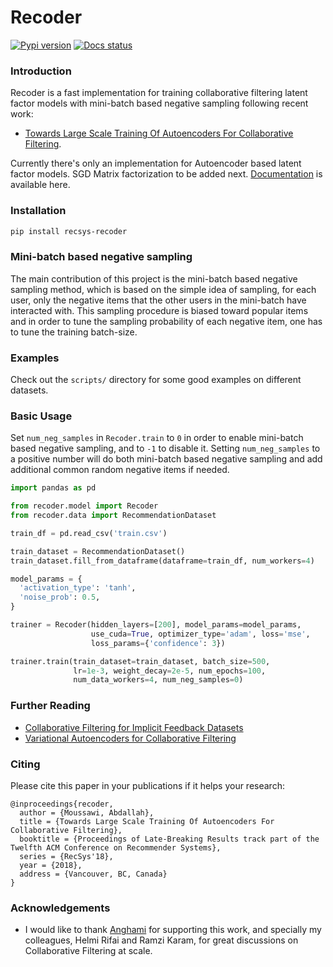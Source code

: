 # Recoder
[![Pypi version](https://img.shields.io/badge/pypi-0.1.0-blue.svg)](https://pypi.org/project/recsys-recoder/)
[![Docs status](https://readthedocs.org/projects/recoder/badge/?version=latest)](https://recoder.readthedocs.io/en/latest/)

### Introduction

Recoder is a fast implementation for training collaborative filtering latent factor models with mini-batch based negative sampling following recent work:
- [Towards Large Scale Training Of Autoencoders For Collaborative Filtering](https://arxiv.org/abs/1809.00999).

Currently there's only an implementation for Autoencoder based latent factor models. SGD Matrix factorization to be added next. [Documentation](https://recoder.readthedocs.io/en/latest/) is available here.

### Installation
```bash
pip install recsys-recoder
```

### Mini-batch based negative sampling
The main contribution of this project is the mini-batch based negative sampling method, which is based on the simple idea of sampling, for each user, only the negative items that the other users in the mini-batch have interacted with. This sampling procedure is biased toward popular items and in order to tune the sampling probability of each negative item, one has to tune the training batch-size.

### Examples
Check out the `scripts/` directory for some good examples on different datasets.

### Basic Usage

Set `num_neg_samples` in `Recoder.train` to `0` in order to enable mini-batch based negative sampling, and to `-1` to disable it. Setting `num_neg_samples` to a positive number will do both mini-batch based negative sampling and add additional common random negative items if needed.

```python
import pandas as pd

from recoder.model import Recoder
from recoder.data import RecommendationDataset

train_df = pd.read_csv('train.csv')

train_dataset = RecommendationDataset()
train_dataset.fill_from_dataframe(dataframe=train_df, num_workers=4)

model_params = {
  'activation_type': 'tanh',
  'noise_prob': 0.5,
}

trainer = Recoder(hidden_layers=[200], model_params=model_params,
                  use_cuda=True, optimizer_type='adam', loss='mse',
                  loss_params={'confidence': 3})

trainer.train(train_dataset=train_dataset, batch_size=500,
              lr=1e-3, weight_decay=2e-5, num_epochs=100,
              num_data_workers=4, num_neg_samples=0)
```

### Further Reading
- [Collaborative Filtering for Implicit Feedback Datasets](http://yifanhu.net/PUB/cf.pdf)
- [Variational Autoencoders for Collaborative Filtering](https://arxiv.org/abs/1802.05814)

### Citing
Please cite this paper in your publications if it helps your research:
```
@inproceedings{recoder,
  author = {Moussawi, Abdallah},
  title = {Towards Large Scale Training Of Autoencoders For Collaborative Filtering},
  booktitle = {Proceedings of Late-Breaking Results track part of the Twelfth ACM Conference on Recommender Systems},
  series = {RecSys'18},
  year = {2018},
  address = {Vancouver, BC, Canada}
}
```

### Acknowledgements
- I would like to thank [Anghami](https://www.anghami.com) for supporting this work, and specially my colleagues, Helmi Rifai and Ramzi Karam, for great discussions on Collaborative Filtering at scale.

